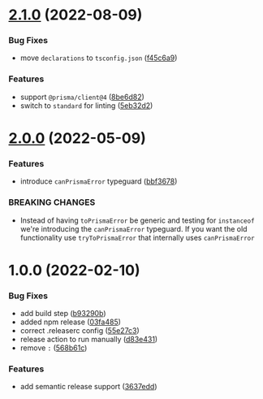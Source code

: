 # [2.1.0](https://github.com/mikaelkaron/prisma-errors/compare/v2.0.0...v2.1.0) (2022-08-09)


### Bug Fixes

* move `declarations` to `tsconfig.json` ([f45c6a9](https://github.com/mikaelkaron/prisma-errors/commit/f45c6a9b63acf023b0706031303b2f3dd3396a07))


### Features

* support `@prisma/client@4` ([8be6d82](https://github.com/mikaelkaron/prisma-errors/commit/8be6d82e630490a2d379da19cb6c6a5579472e9e))
* switch to `standard` for linting ([5eb32d2](https://github.com/mikaelkaron/prisma-errors/commit/5eb32d202cadb6f78e4db86136177b8848d31766))

# [2.0.0](https://github.com/mikaelkaron/prisma-errors/compare/v1.0.0...v2.0.0) (2022-05-09)


### Features

* introduce `canPrismaError` typeguard ([bbf3678](https://github.com/mikaelkaron/prisma-errors/commit/bbf367873406a6f3b910a1948b313e9a354dc995))


### BREAKING CHANGES

* Instead of having `toPrismaError` be generic and testing for `instanceof` we're introducing the `canPrismaError` typeguard. If you want the old functionality use `tryToPrismaError` that internally uses `canPrismaError`

# 1.0.0 (2022-02-10)


### Bug Fixes

* add build step ([b93290b](https://github.com/mikaelkaron/prisma-errors/commit/b93290b2004814bc08e4d1e0ab0dacaf16788e5e))
* added npm release ([03fa485](https://github.com/mikaelkaron/prisma-errors/commit/03fa485d0a94274a370f235f98c9a22318375b68))
* correct .releaserc config ([55e27c3](https://github.com/mikaelkaron/prisma-errors/commit/55e27c3d9930644b76697a1904338f87e8ad610c))
* release action to run manually ([d83e431](https://github.com/mikaelkaron/prisma-errors/commit/d83e431deae1f9134d03aaa0cc483a8f0ca3b8fe))
* remove `:` ([568b61c](https://github.com/mikaelkaron/prisma-errors/commit/568b61c2c1087cdf2f92b96455af2d676d240afe))


### Features

* add semantic release support ([3637edd](https://github.com/mikaelkaron/prisma-errors/commit/3637edde0e876e590d33dec5797868fa1b398156))
